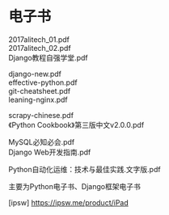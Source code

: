 
# 电子书
2017alitech_01.pdf  
2017alitech_02.pdf  
Django教程自强学堂.pdf  

django-new.pdf  
effective-python.pdf  
git-cheatsheet.pdf  
leaning-nginx.pdf  

scrapy-chinese.pdf  
《Python Cookbook》第三版中文v2.0.0.pdf  

MySQL必知必会.pdf  
Django Web开发指南.pdf  
    
Python自动化运维：技术与最佳实践.文字版.pdf  

主要为Python电子书、Django框架电子书  

[ipsw] https://ipsw.me/product/iPad


